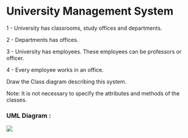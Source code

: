 # University Management System

1 - University has classrooms, study offices and departments.

2 - Departments has offices.

3 - University has employees. These employees can be professors or officer.

4 - Every employee works in an office.

Draw the Class diagram describing this system.

Note: It is not necessary to specify the attributes and methods of the classes.

### UML Diagram :

![](https://github.com/BBilgeKaplan/PatikaDev/blob/main/OPP/UML%20Diagrams/Uni%20Diagram.PNG)
